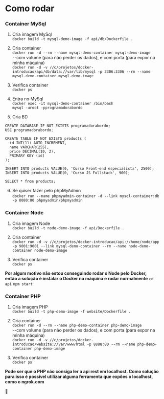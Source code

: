 # Como rodar

### Container MySql
1. Cria imagem MySql\
`docker build -t mysql-demo-image -f api/db/Dockerfile .`

2. Cria container\
`docker run -d --rm --name mysql-demo-container mysql-demo-image`\
--com volume (para não perder os dados), e com porta (para expor na minha máquina)\
`docker run -d -v //c/projetos/docker-introducao/api/db/data://var/lib/mysql -p 3306:3306 --rm --name mysql-demo-container mysql-demo-image`

3. Verifica container\
`docker ps`

4. Entra no MySql\
`docker exec -it mysql-demo-container /bin/bash`\
`mysql -uroot -pprogramadorabordo`

5. Cria BD
```
CREATE DATABASE IF NOT EXISTS programadorabordo;
USE programadorabordo;

CREATE TABLE IF NOT EXISTS products (
  id INT(11) AUTO_INCREMENT,
  name VARCHAR(255),
  price DECIMAL(10, 2),
  PRIMARY KEY (id)
);

INSERT INTO products VALUE(0, 'Curso Front-end especialista', 2500);
INSERT INTO products VALUE(0, 'Curso JS Fullstack', 900);

SELECT * from products;
```
6. Se quiser fazer pelo phpMyAdmin\
`docker run --name phpmyadmin-container -d --link mysql-container:db -p 8080:80 phpmyadmin/phpmyadmin`

### Container Node
1. Cria imagem Node\
`docker build -t node-demo-image -f api/Dockerfile .`

2. Cria container\
`docker run -d -v //c/projetos/docker-introducao/api://home/node/app -p 9001:9001 --link mysql-demo-container --rm --name node-demo-container node-demo-image`

3. Verifica container\
`docker ps`

**Por algum motivo não estou conseguindo rodar o Node pelo Docker, então a solução é instalar o Docker na máquina e rodar normalmente**
`cd api`
`npm start`

### Container PHP
1. Cria imagem PHP\
`docker build -t php-demo-image -f website/Dockerfile .`

2. Cria container\
`docker run -d --rm --name php-demo-container php-demo-image`\
--com volume (para não perder os dados), e com porta (para expor na minha máquina)\
`docker run -d -v //c/projetos/docker-introducao/website://var/www/html -p 8888:80 --rm --name php-demo-container php-demo-image`

3. Verifica container\
`docker ps`

**Pode ser que o PHP não consiga ler a api rest em localhost. Como solução para isso é possível utilizar alguma ferramenta que expões o localhost, como o ngrok.com**

:whale: